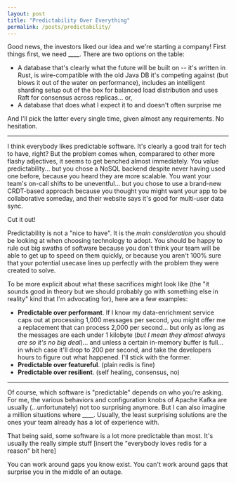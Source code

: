 ```yaml
---
layout: post
title: "Predictability Over Everything"
permalink: /posts/predictability/
---
```


Good news, the investors liked our idea and we're starting a company! First things first, we need ____. There are two options on the table:

* A database that's clearly what the future will be built on -- it's written in Rust, is wire-compatible with the old Java DB it's competing against (but blows it out of the water on performance), includes an intelligent sharding setup out of the box for balanced load distribution and uses Raft for consensus across replicas... or,
* A database that does what I expect it to and doesn't often surprise me

And I'll pick the latter every single time, given almost any requirements. No hesitation.

---

I think everybody likes predictable software. It's clearly a good trait for tech to have, right? But the problem comes when, comparared to other more flashy adjectives, it seems to get benched almost immediately. You value predictability... but you chose a NoSQL backend despite never having used one before, because you heard they are more scalable. You want your team's on-call shifts to be uneventful... but you chose to use a brand-new CRDT-based approach because you thought you might want your app to be collaborative someday, and their website says it's good for multi-user data sync.

Cut it out!

Predictability is not a "nice to have". It is the _main consideration_ you should be looking at when choosing technology to adopt. You should be happy to rule out big swaths of software because you don't think your team will be able to get up to speed on them quickly, or because you aren't 100% sure that your potential usecase lines up perfectly with the problem they were created to solve.

To be more explicit about what these sacrifices might look like (the "it sounds good in theory but we should probably go with something else in reality" kind that I'm advocating for), here are a few examples:

* __Predictable over performant__. If I know my data-enrichment service caps out at processing 1,000 messages per second, you might offer me a replacement that can process 2,000 per second... but only as long as the messages are each under 1 kilobyte (_but I mean they almost always are so it's no big deal_)... and unless a certain in-memory buffer is full... in which case it'll drop to 200 per second, and take the developers hours to figure out what happened. I'll stick with the former.
* __Predictable over featureful__. (plain redis is fine)
* __Predictable over resilient__. (self healing, consensus, no)

---

Of course, which software is "predictable" depends on who you're asking. For me, the various behaviors and configuration knobs of Apache Kafka are usually (...unfortunately) not too surprising anymore. But I can also imagine a million situations where ____. Usually, the least surprising solutions are the ones your team already has a lot of experience with.

That being said, some software is a lot more predictable than most. It's usually the really simple stuff [insert the "everybody loves redis for a reason" bit here]

You can work around gaps you know exist. You can't work around gaps that surprise you in the middle of an outage.

